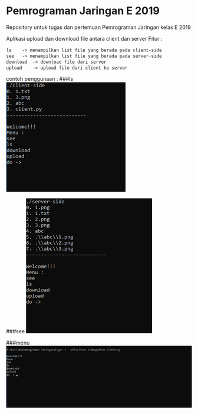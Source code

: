 # Pemrograman Jaringan E 2019
Repository untuk tugas dan pertemuan Pemrograman Jaringan kelas E 2019

Aplikasi upload dan download file antara client dan server
Fitur :
```
ls    -> menampilkan list file yang berada pada client-side
see   -> menampilkan list file yang berada pada server-side
download  -> download file dari server
upload    -> upload file dari client ke server
```

contoh penggunaan :
###ls
![alt text](https://raw.githubusercontent.com/marde12345/progjare2019/master/Tugas%203%20-%20UTS/img/ls.png)

###see
![alt text](https://raw.githubusercontent.com/marde12345/progjare2019/master/Tugas%203%20-%20UTS/img/see.png)

###menu
![alt text](https://raw.githubusercontent.com/marde12345/progjare2019/master/Tugas%203%20-%20UTS/img/menu.png)
